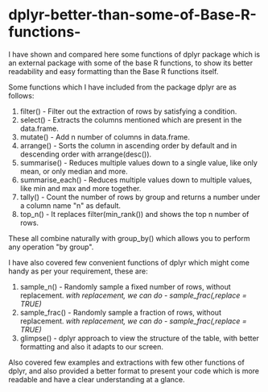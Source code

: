 # dplyr-better-than-some-of-Base-R-functions-
I have shown and compared here some functions of dplyr package which is an external package with some of the base R functions, to show its better readability and easy formatting than the Base R functions itself.


Some functions which I have included from the package dplyr are as follows:

1) filter()         - Filter out the extraction of rows by satisfying a condition.
2) select()         - Extracts the columns mentioned which are present in the data.frame.
3) mutate()         - Add n number of columns in data.frame.
4) arrange()        - Sorts the column in ascending order by default and in descending order with arrange(desc()).
5) summarise()      - Reduces multiple values down to a single value, like only mean, or only median and more.
6) summarise_each() - Reduces multiple values down to multiple values, like min and max and more together.
7) tally()          - Count the number of rows by group and returns a number under a column name "n" as default.
8) top_n()          - It replaces filter(min_rank()) and shows the top n number of rows.

These all combine naturally with group_by() which allows you to perform any operation "by group".

I have also covered few convenient functions of dplyr which might come handy as per your requirement, these are:

1) sample_n()    - Randomly sample a fixed number of rows, without replacement.
                      *with replacement, we can do - sample_frac(,replace = TRUE)*
2) sample_frac() - Randomly sample a fraction of rows, without replacement.
                      *with replacement, we can do - sample_frac(,replace = TRUE)*
3) glimpse()     - dplyr approach to view the structure of the table, with better formatting and also it adapts to our screen.

Also covered few examples and extractions with few other functions of dplyr, and also provided a better format to present your code
which is more readable and have a clear understanding at a glance.
